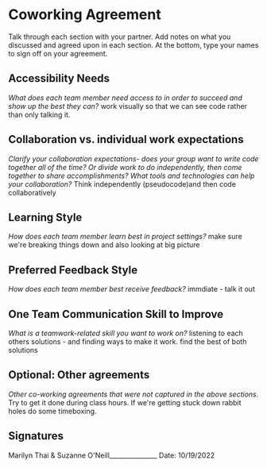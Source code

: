 # Coworking Agreement

Talk through each section with your partner. Add notes on what you discussed and agreed upon in each section. At the bottom, type your names to sign off on your agreement.

## Accessibility Needs
*What does each team member need access to in order to succeed and show up the best they can?*
work visually so that we can see code rather than only talking it.

## Collaboration vs. individual work expectations
*Clarify your collaboration expectations- does your group want to write code together all of the time? Or divide work to do independently, then come together to share accomplishments? What tools and technologies can help your collaboration?*
Think independently (pseudocode)and then code collaboratively

## Learning Style
*How does each team member learn best in project settings?*
make sure we're breaking things down and also looking at big picture

## Preferred Feedback Style
*How does each team member best receive feedback?*
immdiate - talk it out

## One Team Communication Skill to Improve
*What is a teamwork-related skill you want to work on?*
listening to each others solutions - and finding ways to make it work. find the best of both solutions

## Optional: Other agreements
*Other co-working agreements that were not captured in the above sections.*
Try to get it done during class hours. If we're getting stuck down rabbit holes do some timeboxing.

## Signatures
Marilyn Thai & Suzanne O'Neill_______________
Date: 10/19/2022
